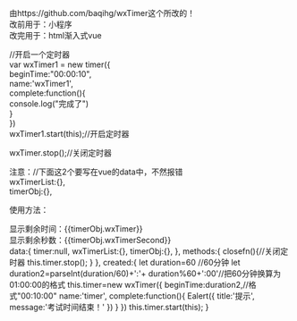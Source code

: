 
由https://github.com/baqihg/wxTimer这个所改的！  
改前用于：小程序   
改完用于：html渐入式vue  

//开启一个定时器   
var wxTimer1 = new timer({  
    beginTime:"00:00:10",  
    name:'wxTimer1',  
    complete:function(){  
        console.log("完成了")  
    }  
})  
wxTimer1.start(this);//开启定时器  

wxTimer.stop();//关闭定时器  

注意：//下面这2个要写在vue的data中，不然报错  
wxTimerList:{},  
timerObj:{},  

使用方法：  

<div id="app">  
 <div>显示剩余时间：{{timerObj.wxTimer}}</div>  
 <div>显示剩余秒数：{{timerObj.wxTimerSecond}}</div>  
  </div>  
data:{  
            timer:null,  
            wxTimerList:{},  
            timerObj:{},  
            },  
            methods:{  
            closefn(){//关闭定时器  
               this.timer.stop();  
            }  
            },  
            created:{  
                    let duration=60 //60分钟  
                    let duration2=parseInt(duration/60)+':'+ duration%60+':00'//把60分钟换算为01:00:00的格式  
                    this.timer=new wxTimer({   
                        beginTime:duration2,//格式"00:10:00"  
                        name:'timer',  
                        complete:function(){  
                            Ealert({  
                                title:'提示',  
                                message:'考试时间结束！'  
                            })  
                        }  
                    })  
                    this.timer.start(this);  
            }  
